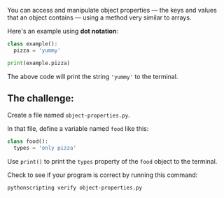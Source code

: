 You can access and manipulate object properties –– the keys and values that an object contains –– using a method very similar to arrays.

Here's an example using **dot notation**:

```py
class example():
  pizza = 'yummy'

print(example.pizza)
```

The above code will print the string `'yummy'` to the terminal.

## The challenge:

Create a file named `object-properties.py`.

In that file, define a variable named `food` like this:

```py
class food():
  types = 'only pizza'
```

Use `print()` to print the `types` property of the `food` object to the terminal.

Check to see if your program is correct by running this command:

```bash
pythonscripting verify object-properties.py
```
